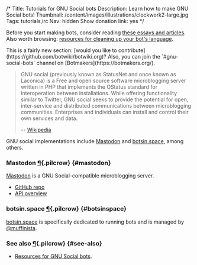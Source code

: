 /*
Title: Tutorials for GNU Social bots
Description: Learn how to make GNU Social bots!
Thumbnail: /content/images/illustrations/clockwork2-large.jpg
Tags: tutorials,irc
Nav: hidden
Show donation link: yes
*/


<div class="note">
  <p>
    Before you start making bots, consider reading <a href="/articles/essays">these essays and articles</a>. Also worth browsing: <a href="/resources/libraries-frameworks/#language">resources for cleaning up your bot's language</a>.
  </p>
</div>

<div class="note" markdown="1">
This is a fairly new section: [would you like to contribute](https://github.com/botwiki/botwiki.org)? Also, you can join the `#gnu-social-bots` channel on [Botmakers](https://botmakers.org/).
</div>

> GNU social (previously known as StatusNet and once known as Laconica) is a Free and open source software microblogging server written in PHP that implements the OStatus standard for interoperation between installations. While offering functionality similar to Twitter, GNU social seeks to provide the potential for open, inter-service and distributed communications between microblogging communities. Enterprises and individuals can install and control their own services and data.
>
> -- [Wikipedia](https://en.wikipedia.org/wiki/GNU_social)

GNU social implementations include [Mastodon](https://mastodon.social/) and [botsin.space](https://botsin.space/), among others. 


### Mastodon [¶](#mastodon){.pilcrow} {#mastodon}

[Mastodon](https://mastodon.social/) is a GNU Social-compatible microblogging server.

- [GitHub repo](https://github.com/tootsuite/mastodon/)
- [API overview](https://github.com/tootsuite/documentation/blob/master/Using-the-API/API.md)


### botsin.space [¶](#botsinspace){.pilcrow} {#botsinspace}

[botsin.space](https://botsin.space/) is specifically dedicated to running bots and is managed by [@muffinista](https://twitter.com/muffinista).



### See also [¶](#see-also){.pilcrow} {#see-also}

- [Resources for GNU Social bots](/resources/gnu-social-bots).
